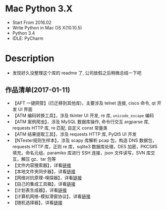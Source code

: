 # Mac Python 3.X
* Start From 2016.02
* Write Python in Mac OS X(10.10.5)
* Python 3.4
* IDLE: PyCharm

# Description
* 发现好久没整理这个库的 readme 了, 公司放假之后稍微总结一下吧

## 作品清单(2017-01-11)
* 【AFT 一键网管】(已迁移到其他库)，主要涉及 telnet 连接, cisco 命令, qt 开发 UI 界面
* 【ATM 编码转换工具】，涉及 tkinter UI 开发, re 库, `unicode_escape` 编码
* 【ATM 案例爬虫】，涉及 MySQL 数据库操作, 命令行交互 argparse 库, requests HTTP 库, re 匹配, 自定义 const 常量类
* 【ATM 结果提取工具】，涉及 requests HTTP 库, PyQt5 UI 开发
* 【NTester规则生样本】，涉及 scapy 库解析 pcap 包，构造 DNS 数据包，requests HTTP 库，正则 re 库，sqlite3 数据库处理，DES 加密，PKCS#5 填充，命名元组，paramiko 库进行 SSH 连接，json 文件读写，SVN 库交互，解压 gz、tar 包等
* 【文件内容搜索器】，详看[链接](https://github.com/L1nwatch/Mac-Python-3.X/blob/master/%E6%96%87%E4%BB%B6%E5%86%85%E5%AE%B9%E6%90%9C%E7%B4%A2%E5%99%A8/readme.md)
* 【本地文件夹同步器】，详看[链接](https://github.com/L1nwatch/Mac-Python-3.X/blob/master/%E6%9C%AC%E5%9C%B0%E6%96%87%E4%BB%B6%E5%A4%B9%E5%90%8C%E6%AD%A5%E5%99%A8/README.md)
* 【网络对抗原理-嗅探器】，详看[链接](https://github.com/L1nwatch/Mac-Python-3.X/blob/master/%E7%BD%91%E7%BB%9C%E5%AF%B9%E6%8A%97%E5%8E%9F%E7%90%86/readme.md)
* 【自己的集成工具箱】，详看[链接](https://github.com/L1nwatch/Mac-Python-3.X/blob/master/%E8%87%AA%E5%B7%B1%E7%9A%84%E9%9B%86%E6%88%90%E5%B7%A5%E5%85%B7%E7%AE%B1/readme.md)
* 【计划表生成器】，详看[链接](https://github.com/L1nwatch/Mac-Python-3.X/blob/master/%E8%AE%A1%E5%88%92%E8%A1%A8%E7%94%9F%E6%88%90%E5%99%A8/readme.md)
* 【计算机网络-模拟滑窗协议】，详看[链接](https://github.com/L1nwatch/Mac-Python-3.X/blob/master/%E8%AE%A1%E7%AE%97%E6%9C%BA%E7%BD%91%E7%BB%9C/readme.md)
* 【随机选择器】，详看[链接](https://github.com/L1nwatch/Mac-Python-3.X/blob/master/%E9%9A%8F%E6%9C%BA%E9%80%89%E6%8B%A9%E5%99%A8/readme.md)


